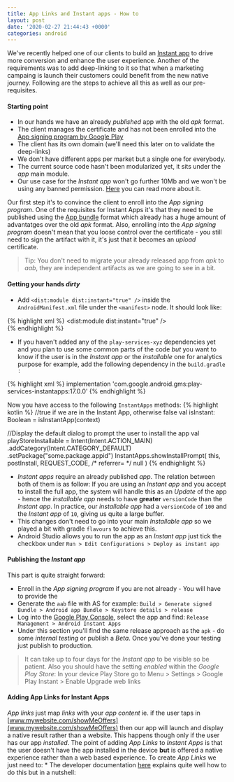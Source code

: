 ```yaml
---
title: App Links and Instant apps - How to
layout: post
date: '2020-02-27 21:44:43 +0000'
categories: android
---
```


We've recently helped one of our clients to build an [Instant app](https://developer.android.com/topic/google-play-instant/getting-started/instant-enabled-app-bundle) to drive more conversion and enhance the user experience. Another of the requirements was to add deep-linking to it so that when a marketing campaing is launch their customers could benefit from the new native journey. Following are the steps to achieve all this as well as our pre-requisites. 

#### Starting point
* In our hands we have an already _published_ app with the old _apk_ format.
* The client manages the certificate and has not been enrolled into the [App signing program by Google Play](https://support.google.com/googleplay/android-developer/answer/7384423)
* The client has its own domain (we'll need this later on to validate the deep-links)
* We don't have different apps per market but a single one for everybody.
* The current source code hasn't been modularized yet, it sits under the _app_ main module.
* Our use case for the _Instant app_ won't go further 10Mb and we won't be using any banned permission. [Here](https://developer.android.com/topic/google-play-instant/overview) you can read more about it.

Our first step it's to convince the client to enroll into the _App signing program_. One of the requisites for Instant Apps it's that they need to be published using the [App bundle](https://developer.android.com/platform/technology/app-bundle) format which already has a huge amount of advantatges over the old _apk_ format. Also, enrolling into the _App signing program_ doesn't mean that you loose control over the certificate - you still need to sign the artifact with it, it's just that it becomes an _upload_ certificate. 
> Tip: You don't need to migrate your already released app from _apk_ to _aab_, they are independent artifacts as we are going to see in a bit.

#### Getting your hands _dirty_
* Add `<dist:module dist:instant="true" />` inside the `AndroidManifest.xml` file under the `<manifest>` node. It should look like:

{% highlight xml %}
<manifest xmlns:android="http://schemas.android.com/apk/res/android"
    xmlns:dist="http://schemas.android.com/apk/distribution"
    package="some.package.appid">
	<dist:module dist:instant="true" />
	<application></application>
</manifest>  
{% endhighlight %}

* If you haven't added any of the `play-services-xyz` dependencies yet and you plan to use some common parts of the code _but_ you want to know if the user is in the _Instant app_ or the _installable_ one for analytics purpose for example, add the following dependency in the `build.gradle :`

{% highlight xml %}
implementation 'com.google.android.gms:play-services-instantapps:17.0.0'
{% endhighlight %}

Now you have access to the following `InstantApps` methods: 
{% highlight kotlin %}
//true if we are in the Instant App, otherwise false
val isInstant: Boolean = isInstantApp(context)

//Display the default dialog to prompt the user to install the app
val playStoreInstallable = Intent(Intent.ACTION_MAIN)
            .addCategory(Intent.CATEGORY_DEFAULT)
            .setPackage("some.package.appid")
        InstantApps.showInstallPrompt(
            this,
            postInstall, REQUEST_CODE, /* referrer= */ null
        )
{% endhighlight %}

* _Instant apps_ require an already published _app_. The relation between both of them is as follow: 
If you are using an _Instant app_ and you accept to install the full app, the system will handle this as an _Update_ of the app - hence the _installable app_ needs to have **greater** `versionCode` than the _Instant app_. In practice, our _installable app_ had a `versionCode` of `100` and the _Instant app_ of `10`, giving us quite a large buffer.
* This changes don't need to go into your main _Installable app_ so we played a bit with gradle `flavours` to achieve this.
* Android Studio allows you to run the app as an _Instant app_ just tick the checkbox under `Run > Edit Configurations > Deploy as instant app`

#### Publishing the _Instant app_
This part is quite straight forward:
* Enroll in the _App signing program_ if you are not already - You will have to provide the 
* Generate the `aab` file with AS for example: `Build > Generate signed Bundle > Android app Bundle > Keystore details > release`
* Log into the [Google Play Console](play.google.com/apps/publish/), select the app and  find: `Release Management > Android Instant Apps`
* Under this section you'll find the same release approach as the `apk` - do some _internal testing_ or publish a _Beta_. Once you've done your testing just publish to production. 

> It can take up to four days for the _Instant app_ to be visible so be patient. Also you should have the setting _enabled_ within the _Google Play Store_: In your device Play Store go to Menu > Settings > Google Play Instant > Enable Upgrade web links

#### Adding App Links for Instant Apps
_App links_ just map _links_ with your _app content_ ie. if the user taps in [www.mywebsite.com/showMeOffers](www.mywebsite.com/showMeOffers) then our app will launch and display a native result rather than a website. This happens though only if the user has our app _installed_. The point of adding _App Links_ to _Instant Apps_ is that the user doesn't have the app installed in the device **but** is offered a native experience rather than a web based experience.
To create _App Links_ we just need to:
*
The developer documentation [here](https://developer.android.com/training/app-links/instant-app-links) explains quite well how to do this but in a nutshell: